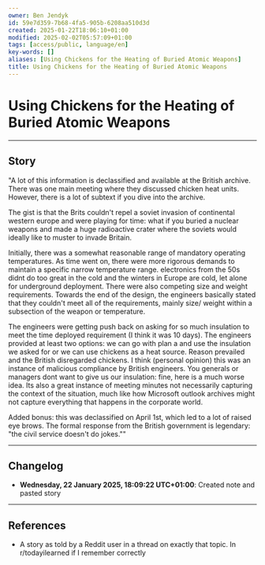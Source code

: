 ```yaml
---
owner: Ben Jendyk
id: 59e7d359-7b68-4fa5-905b-6208aa510d3d
created: 2025-01-22T18:06:10+01:00
modified: 2025-02-02T05:57:09+01:00
tags: [access/public, language/en]
key-words: []
aliases: [Using Chickens for the Heating of Buried Atomic Weapons]
title: Using Chickens for the Heating of Buried Atomic Weapons
---
```


# Using Chickens for the Heating of Buried Atomic Weapons

---

## Story

"A lot of this information is declassified and available at the British archive. There was one main meeting where they discussed chicken heat units. However, there is a lot of subtext if you dive into the archive.

The gist is that the Brits couldn't repel a soviet invasion of continental western europe and were playing for time: what if you buried a nuclear weapons and made a huge radioactive crater where the soviets would ideally like to muster to invade Britain.

Initially, there was a somewhat reasonable range of mandatory operating temperatures. As time went on, there were more rigorous demands to maintain a specific narrow temperature range. electronics from the 50s didnt do too great in the cold and the winters in Europe are cold, let alone for underground deployment. There were also competing size and weight requirements. Towards the end of the design, the engineers basically stated that they couldn't meet all of the requirements, mainly size/ weight within a subsection of the weapon or temperature.

The engineers were getting push back on asking for so much insulation to meet the time deployed requirement (I think it was 10 days). The engineers provided at least two options: we can go with plan a and use the insulation we asked for or we can use chickens as a heat source. Reason prevailed and the British disregarded chickens. I think (personal opinion) this was an instance of malicious compliance by British engineers. You generals or managers dont want to give us our insulation: fine, here is a much worse idea. Its also a great instance of meeting minutes not necessarily capturing the context of the situation, much like how Microsoft outlook archives might not capture everything that happens in the corporate world.

Added bonus: this was declassified on April 1st, which led to a lot of raised eye brows. The formal response from the British government is legendary: "the civil service doesn't do jokes.""

---

## Changelog

- **Wednesday, 22 January 2025, 18:09:22 UTC+01:00**: Created note and pasted story

---

## References

- A story as told by a Reddit user in a thread on exactly that topic. In r/todayilearned if I remember correctly
